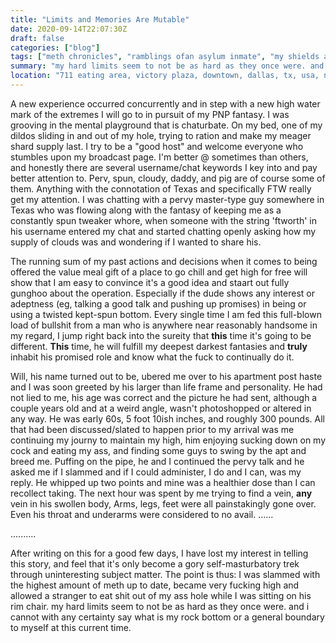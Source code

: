 ```yaml
---
title: "Limits and Memories Are Mutable"
date: 2020-09-14T22:07:30Z
draft: false
categories: ["blog"]
tags: ["meth chronicles", "ramblings ofan asylum inmate", "my shields are down"]
summary: "my hard limits seem to not be as hard as they once were. and i cannot with any certainty say what is my rock bottom or a general boundary to myself at this current time."
location: "711 eating area, victory plaza, downtown, dallas, tx, usa, north america, earth"
---
```



A new experience occurred concurrently and in step with a new high water mark of the extremes I will go  to in pursuit of my PNP fantasy. I was grooving in the mental playground that is chaturbate. On my bed, one of my dildos sliding in and out of my hole, trying to ration and make my meager shard supply last. I try to be a "good host" and welcome everyone who stumbles upon my broadcast page. I'm better @ sometimes than others, and honestly there are several username/chat keywords I key into and pay better attention to. Perv, spun, cloudy, daddy, and pig are of course some of them. Anything with the connotation of Texas and specifically FTW really get my attention. I was chatting with a pervy master-type guy somewhere in Texas who was flowing along with the fantasy of keeping me as a constantly spun tweaker whore, when someone with the string 'ftworth' in his username entered my chat and started chatting openly asking how my supply of clouds was and wondering if I wanted to share his.   
   
The running sum of my past actions and decisions when it comes to being offered the value meal gift of a place to go chill and get high for free will show that I am easy to convince it's a good idea and staart out fully gunghoo about the operation. Especially if the dude shows any interest or adeptness (eg, talking a good talk and pushing up promises) in being or using a twisted kept-spun bottom. Every single time I am fed this full-blown load of bullshit from a man who is anywhere near reasonably handsome in my regard, I jump right back into the sureity that **this** time it's going to be different. **This** time, he will fulfill my deepest darkest fantasies and __truly__ inhabit his promised role and know what the fuck to continually do it.  

  Will, his name turned out to be, ubered me over to his apartment post haste and I was soon greeted by his larger than life frame and personality. He had not lied to me, his age was correct and the picture he had sent, although a couple years old and at a weird angle, wasn't photoshopped or altered in any way. He was early 60s, 5 foot 10ish inches, and roughly 300 pounds. All that had been discussed/slated to happen prior to my arrival was me continuing my journy to maintain my high, him enjoying sucking down on my cock and eating my ass, and finding some guys to swing by the apt and breed me. Puffing on the pipe, he and I continued the pervy talk and he asked me if I slammed and if I could administer, I do and I can, was my reply. He whipped up two points and mine was a healthier dose than I can recollect taking. The next hour was spent by me trying to find a vein, __any__ vein in his swollen body, Arms, legs, feet were all painstakingly gone over. Even his throat and underarms were considered to no avail. ......   

 ..........  

 After writing on this for a good few days, I have lost my interest in telling this story, and feel that it's only become a gory self-masturbatory trek through uninteresting subject matter. The point is thus: I was slammed with the highest amount of meth up to date, became very fucking high and allowed a stranger to eat shit out of my ass hole while I was sitting on his rim chair. my hard limits seem to not be as hard as they once were. and i cannot with any certainty say what is my rock bottom or a general boundary to myself at this current time. 
